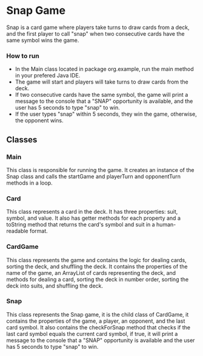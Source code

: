 # Snap Game

Snap is a card game where players take turns to draw cards from a deck, and the first player to call "snap" when two consecutive cards have the same symbol wins the game.

### How to run
* In the Main class located in package org.example, run the main method in your prefered Java IDE.
* The game will start and players will take turns to draw cards from the deck.
* If two consecutive cards have the same symbol, the game will print a message to the console that a "SNAP" opportunity is available, and the user has 5 seconds to type "snap" to win.
* If the user types "snap" within 5 seconds, they win the game, otherwise, the opponent wins.
## Classes
### Main
This class is responsible for running the game. It creates an instance of the Snap class and calls the startGame and playerTurn and opponentTurn methods in a loop.

### Card
This class represents a card in the deck. It has three properties: suit, symbol, and value. It also has getter methods for each property and a toString method that returns the card's symbol and suit in a human-readable format.

### CardGame
This class represents the game and contains the logic for dealing cards, sorting the deck, and shuffling the deck. It contains the properties of the name of the game, an ArrayList of cards representing the deck, and methods for dealing a card, sorting the deck in number order, sorting the deck into suits, and shuffling the deck.

### Snap
This class represents the Snap game, it is the child class of CardGame, it contains the properties of the game, a player, an opponent, and the last card symbol. It also contains the checkForSnap method that checks if the last card symbol equals the current card symbol, if true, it will print a message to the console that a "SNAP" opportunity is available and the user has 5 seconds to type "snap" to win.